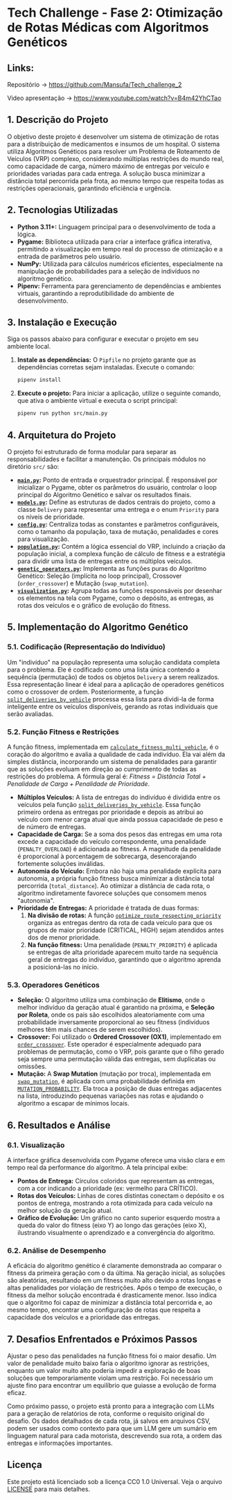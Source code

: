 # Tech Challenge - Fase 2: Otimização de Rotas Médicas com Algoritmos Genéticos
## Links:
Repositório -> https://github.com/Mansufa/Tech_challenge_2

Video apresentação -> https://www.youtube.com/watch?v=B4m42YhCTao


## 1. Descrição do Projeto

O objetivo deste projeto é desenvolver um sistema de otimização de rotas para a distribuição de medicamentos e insumos de um hospital. O sistema utiliza Algoritmos Genéticos para resolver um Problema de Roteamento de Veículos (VRP) complexo, considerando múltiplas restrições do mundo real, como capacidade de carga, número máximo de entregas por veículo e prioridades variadas para cada entrega. A solução busca minimizar a distância total percorrida pela frota, ao mesmo tempo que respeita todas as restrições operacionais, garantindo eficiência e urgência.

## 2. Tecnologias Utilizadas

*   **Python 3.11+:** Linguagem principal para o desenvolvimento de toda a lógica.
*   **Pygame:** Biblioteca utilizada para criar a interface gráfica interativa, permitindo a visualização em tempo real do processo de otimização e a entrada de parâmetros pelo usuário.
*   **NumPy:** Utilizada para cálculos numéricos eficientes, especialmente na manipulação de probabilidades para a seleção de indivíduos no algoritmo genético.
*   **Pipenv:** Ferramenta para gerenciamento de dependências e ambientes virtuais, garantindo a reprodutibilidade do ambiente de desenvolvimento.

## 3. Instalação e Execução

Siga os passos abaixo para configurar e executar o projeto em seu ambiente local.

1.  **Instale as dependências:**
    O `Pipfile` no projeto garante que as dependências corretas sejam instaladas. Execute o comando:
    ```bash
    pipenv install
    ```

2.  **Execute o projeto:**
    Para iniciar a aplicação, utilize o seguinte comando, que ativa o ambiente virtual e executa o script principal:
    ```bash
    pipenv run python src/main.py
    ```

## 4. Arquitetura do Projeto

O projeto foi estruturado de forma modular para separar as responsabilidades e facilitar a manutenção. Os principais módulos no diretório `src/` são:

*   **[`main.py`](src/main.py):** Ponto de entrada e orquestrador principal. É responsável por inicializar o Pygame, obter os parâmetros do usuário, controlar o loop principal do Algoritmo Genético e salvar os resultados finais.
*   **[`models.py`](src/models.py):** Define as estruturas de dados centrais do projeto, como a classe `Delivery` para representar uma entrega e o enum `Priority` para os níveis de prioridade.
*   **[`config.py`](src/config.py):** Centraliza todas as constantes e parâmetros configuráveis, como o tamanho da população, taxa de mutação, penalidades e cores para visualização.
*   **[`population.py`](src/population.py):** Contém a lógica essencial do VRP, incluindo a criação da população inicial, a complexa função de cálculo de fitness e a estratégia para dividir uma lista de entregas entre os múltiplos veículos.
*   **[`genetic_operators.py`](src/genetic_operators.py):** Implementa as funções puras do Algoritmo Genético: Seleção (implícita no loop principal), Crossover (`order_crossover`) e Mutação (`swap_mutation`).
*   **[`visualization.py`](src/visualization.py):** Agrupa todas as funções responsáveis por desenhar os elementos na tela com Pygame, como o depósito, as entregas, as rotas dos veículos e o gráfico de evolução do fitness.

## 5. Implementação do Algoritmo Genético

### 5.1. Codificação (Representação do Indivíduo)

Um "indivíduo" na população representa uma solução candidata completa para o problema. Ele é codificado como uma lista única contendo a sequência (permutação) de todos os objetos `Delivery` a serem realizados. Essa representação linear é ideal para a aplicação de operadores genéticos como o crossover de ordem. Posteriormente, a função [`split_deliveries_by_vehicle`](src/population.py) processa essa lista para dividi-la de forma inteligente entre os veículos disponíveis, gerando as rotas individuais que serão avaliadas.

### 5.2. Função Fitness e Restrições

A função fitness, implementada em [`calculate_fitness_multi_vehicle`](src/population.py), é o coração do algoritmo e avalia a qualidade de cada indivíduo. Ela vai além da simples distância, incorporando um sistema de penalidades para garantir que as soluções evoluam em direção ao cumprimento de todas as restrições do problema. A fórmula geral é: *Fitness = Distância Total + Penalidade de Carga + Penalidade de Prioridade*.

*   **Múltiplos Veículos:** A lista de entregas do indivíduo é dividida entre os veículos pela função [`split_deliveries_by_vehicle`](src/population.py). Essa função primeiro ordena as entregas por prioridade e depois as atribui ao veículo com menor carga atual que ainda possua capacidade de peso e de número de entregas.
*   **Capacidade de Carga:** Se a soma dos pesos das entregas em uma rota excede a capacidade do veículo correspondente, uma penalidade (`PENALTY_OVERLOAD`) é adicionada ao fitness. A magnitude da penalidade é proporcional à porcentagem de sobrecarga, desencorajando fortemente soluções inválidas.
*   **Autonomia do Veículo:** Embora não haja uma penalidade explícita para autonomia, a própria função fitness busca minimizar a distância total percorrida (`total_distance`). Ao otimizar a distância de cada rota, o algoritmo indiretamente favorece soluções que consomem menos "autonomia".
*   **Prioridade de Entregas:** A prioridade é tratada de duas formas:
    1.  **Na divisão de rotas:** A função [`optimize_route_respecting_priority`](src/population.py) organiza as entregas dentro da rota de cada veículo para que os grupos de maior prioridade (CRITICAL, HIGH) sejam atendidos antes dos de menor prioridade.
    2.  **Na função fitness:** Uma penalidade (`PENALTY_PRIORITY`) é aplicada se entregas de alta prioridade aparecem muito tarde na sequência geral de entregas do indivíduo, garantindo que o algoritmo aprenda a posicioná-las no início.

### 5.3. Operadores Genéticos

*   **Seleção:** O algoritmo utiliza uma combinação de **Elitismo**, onde o melhor indivíduo da geração atual é garantido na próxima, e **Seleção por Roleta**, onde os pais são escolhidos aleatoriamente com uma probabilidade inversamente proporcional ao seu fitness (indivíduos melhores têm mais chances de serem escolhidos).
*   **Crossover:** Foi utilizado o **Ordered Crossover (OX1)**, implementado em [`order_crossover`](src/genetic_operators.py). Este operador é especialmente adequado para problemas de permutação, como o VRP, pois garante que o filho gerado seja sempre uma permutação válida das entregas, sem duplicatas ou omissões.
*   **Mutação:** A **Swap Mutation** (mutação por troca), implementada em [`swap_mutation`](src/genetic_operators.py), é aplicada com uma probabilidade definida em [`MUTATION_PROBABILITY`](src/config.py). Ela troca a posição de duas entregas adjacentes na lista, introduzindo pequenas variações nas rotas e ajudando o algoritmo a escapar de mínimos locais.

## 6. Resultados e Análise

### 6.1. Visualização

A interface gráfica desenvolvida com Pygame oferece uma visão clara e em tempo real da performance do algoritmo. A tela principal exibe:
*   **Pontos de Entrega:** Círculos coloridos que representam as entregas, com a cor indicando a prioridade (ex: vermelho para CRÍTICO).
*   **Rotas dos Veículos:** Linhas de cores distintas conectam o depósito e os pontos de entrega, mostrando a rota otimizada para cada veículo na melhor solução da geração atual.
*   **Gráfico de Evolução:** Um gráfico no canto superior esquerdo mostra a queda do valor do fitness (eixo Y) ao longo das gerações (eixo X), ilustrando visualmente o aprendizado e a convergência do algoritmo.

### 6.2. Análise de Desempenho

A eficácia do algoritmo genético é claramente demonstrada ao comparar o fitness da primeira geração com o da última. Na geração inicial, as soluções são aleatórias, resultando em um fitness muito alto devido a rotas longas e altas penalidades por violação de restrições. Após o tempo de execução, o fitness da melhor solução encontrada é drasticamente menor. Isso indica que o algoritmo foi capaz de minimizar a distância total percorrida e, ao mesmo tempo, encontrar uma configuração de rotas que respeita a capacidade dos veículos e a prioridade das entregas.

## 7. Desafios Enfrentados e Próximos Passos

Ajustar o peso das penalidades na função fitness foi o maior desafio. Um valor de penalidade muito baixo faria o algoritmo ignorar as restrições, enquanto um valor muito alto poderia impedir a exploração de boas soluções que temporariamente violam uma restrição. Foi necessário um ajuste fino para encontrar um equilíbrio que guiasse a evolução de forma eficaz.

Como próximo passo, o projeto está pronto para a integração com LLMs para a geração de relatórios de rota, conforme o requisito original do desafio. Os dados detalhados de cada rota, já salvos em arquivos CSV, podem ser usados como contexto para que um LLM gere um sumário em linguagem natural para cada motorista, descrevendo sua rota, a ordem das entregas e informações importantes.

## Licença


Este projeto está licenciado sob a licença CC0 1.0 Universal. Veja o arquivo [LICENSE](LICENSE) para mais detalhes.
